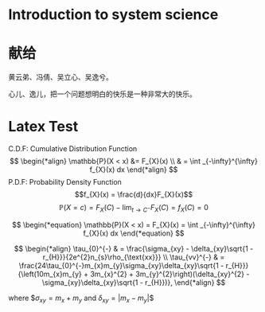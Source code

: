
# Introduction to system science


# 献给

黄云弟、冯倩、吴立心、吴逸兮。

心儿、逸儿，把一个问题想明白的快乐是一种非常大的快乐。


# Latex Test
C.D.F: Cumulative Distribution Function
$$
\begin{*align}
\mathbb{P}(X < x) &= F_{X}(x)  \\
& = \int _{-\infty}^{\infty} f_{X}(x) dx 
\end{*align}
$$
P.D.F: Probability Density Function
$$f_{X}(x) = \frac{d}{dx}F_{X}(x)$$
$$\mathbb{P}(X=c) = F_{X}(C) - \lim_{ t \to C^-}F_{X}(C) = f_{X}(C) = 0$$

$$
\begin{*equation}
\mathbb{P}(X < x) = F_{X}(x) = \int _{-\infty}^{\infty} f_{X}(x) dx 
\end{*equation}
$$

$$
\begin{*align}
  \tau_{0}^{-} & = \frac{\sigma_{xy} - \delta_{xy}\sqrt{1 - r_{H}}}{2e^{2}n_{s}\rho_{\text{xx}}} \\
  \tau_{vv}^{-} & = \frac{24\tau_{0}^{-}m_{x}m_{y}\sigma_{xy}\delta_{xy}\sqrt{1 - r_{H}}}{\left(10m_{x}m_{y} + 3m_{x}^{2} + 3m_{y}^{2}\right)(\delta_{xy}^{2} - \sigma_{xy}\delta_{xy}\sqrt{1 - r_{H}})},
\end{*align}
$$

where $$\sigma_{xy} = m_{x} + m_{y}$ and $\delta_{xy} = \lvert m_{x} - m_{y}\rvert$$